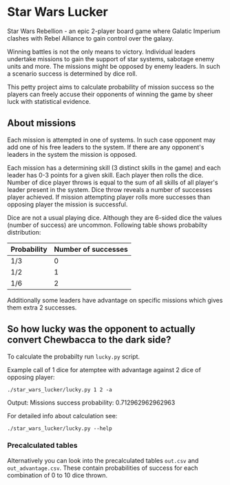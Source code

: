 # Star Wars Lucker
Star Wars Rebellion - an epic 2-player board game where Galatic Imperium clashes with Rebel Alliance to gain control over the galaxy.

Winning battles is not the only means to victory.
Individual leaders undertake missions to gain the support of star systems, sabotage enemy units and more. The missions might be opposed by enemy leaders. In such a scenario success is determined by dice roll. 

This petty project aims to calculate probability of mission success so the players can freely accuse their opponents of winning the game by sheer luck with statistical evidence.

## About missions
Each mission is attempted in one of systems. In such case opponent may add one of his free leaders to the system. If there are any opponent's leaders in the system the mission is opposed.

Each mission has a determining skill (3 distinct skills in the game) and each leader has 0-3 points for a given skill. Each player then rolls the dice. Number of dice player throws is equal to the sum of all skills of all player's leader present in the system. Dice throw reveals a number of successes player achieved. If mission attempting player rolls more successes than opposing player the mission is successful.

Dice are not a usual playing dice. Although they are 6-sided dice the values (number of success) are uncommon.
Following table shows probabilty distribution:

| Probability | Number of successes |
|-------------|---------------------|
| 1/3         | 0                   |
| 1/2         | 1                   |
| 1/6         | 2                   |

Additionally some leaders have advantage on specific missions which gives them extra 2 successes.

## So how lucky was the opponent to actually convert Chewbacca to the dark side?
To calculate the probabilty run `lucky.py` script.

Example call of 1 dice for atemptee with advantage against 2 dice of opposing player:
```
./star_wars_lucker/lucky.py 1 2 -a
```
Output: Missions success probability: 0.712962962962963

For detailed info about calculation see:
```
./star_wars_lucker/lucky.py --help
```

### Precalculated tables
Alternatively you can look into the precalculated tables `out.csv` and `out_advantage.csv`.
These contain probabilities of success for each combination of 0 to 10 dice thrown.
